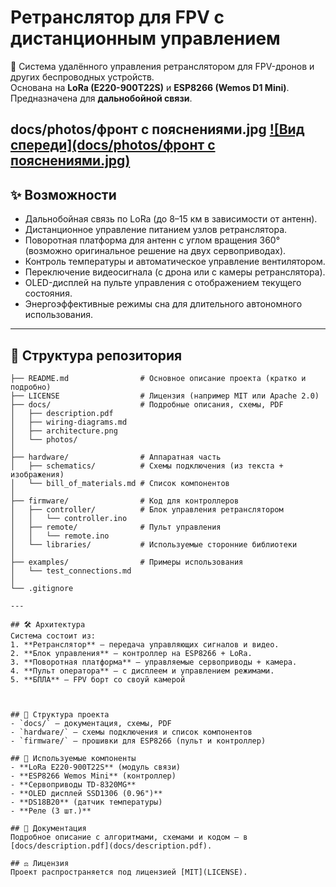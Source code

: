 # Ретранслятор для FPV с дистанционным управлением

📡 Система удалённого управления ретранслятором для FPV-дронов и других беспроводных устройств.  
Основана на **LoRa (E220-900T22S)** и **ESP8266 (Wemos D1 Mini)**.  
Предназначена для **дальнобойной связи**.

docs/photos/фронт с  пояснениями.jpg
[![Вид спереди](docs/photos/фронт с  пояснениями.jpg)](docs/photos/front_view.png)
---

## ✨ Возможности
- Дальнобойная связь по LoRa (до 8–15 км в зависимости от антенн).  
- Дистанционное управление питанием узлов ретранслятора.  
- Поворотная платформа для антенн с углом вращения 360° (возможно оригинальное решение на двух сервоприводах).  
- Контроль температуры и автоматическое управление вентилятором.  
- Переключение видеосигнала (с дрона или с камеры ретранслятора).  
- OLED-дисплей на пульте управления с отображением текущего состояния.  
- Энергоэффективные режимы сна для длительного автономного использования.  

---

## 📂 Структура репозитория
```lora-dx/
├── README.md                # Основное описание проекта (кратко и подробно)
├── LICENSE                  # Лицензия (например MIT или Apache 2.0)
├── docs/                    # Подробные описания, схемы, PDF
│   ├── description.pdf
│   ├── wiring-diagrams.md
│   ├── architecture.png
│   └── photos/
│
├── hardware/                # Аппаратная часть
│   ├── schematics/          # Схемы подключения (из текста + изображения)
│   └── bill_of_materials.md # Список компонентов
│
├── firmware/                # Код для контроллеров
│   ├── controller/          # Блок управления ретранслятором
│   │   └── controller.ino
│   ├── remote/              # Пульт управления
│   │   └── remote.ino
│   └── libraries/           # Используемые сторонние библиотеки
│
├── examples/                # Примеры использования
│   └── test_connections.md
│
└── .gitignore

---

## 🛠️ Архитектура
Система состоит из:
1. **Ретранслятор** — передача управляющих сигналов и видео.  
2. **Блок управления** — контроллер на ESP8266 + LoRa.  
3. **Поворотная платформа** — управляемые сервоприводы + камера.  
4. **Пульт оператора** — с дисплеем и управлением режимами.
5. **БПЛА** — FPV борт со своуй камерой



## 📂 Структура проекта
- `docs/` — документация, схемы, PDF  
- `hardware/` — схемы подключения и список компонентов  
- `firmware/` — прошивки для ESP8266 (пульт и контроллер)

## 🔧 Используемые компоненты
- **LoRa E220-900T22S** (модуль связи)  
- **ESP8266 Wemos Mini** (контроллер)  
- **Сервоприводы TD-8320MG**  
- **OLED дисплей SSD1306 (0.96")**  
- **DS18B20** (датчик температуры)  
- **Реле (3 шт.)**  

## 📑 Документация
Подробное описание с алгоритмами, схемами и кодом — в [docs/description.pdf](docs/description.pdf).

## ⚖️ Лицензия
Проект распространяется под лицензией [MIT](LICENSE).

